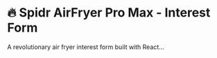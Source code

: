 # 🔥 Spidr AirFryer Pro Max - Interest Form

A revolutionary air fryer interest form built with React...